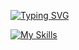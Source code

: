 [![Typing SVG](https://readme-typing-svg.demolab.com?font=Fira+Code&pause=1000&color=A531B4&random=false&width=435&lines=Programadora+Front+End+e+Mobile)](https://git.io/typing-svg)

[![My Skills](https://skillicons.dev/icons?i=instagram,linkedin,git,github,vscode,python,selenium,html,css,js,ts,react,nextjs&theme=light)](https://skillicons.dev)
